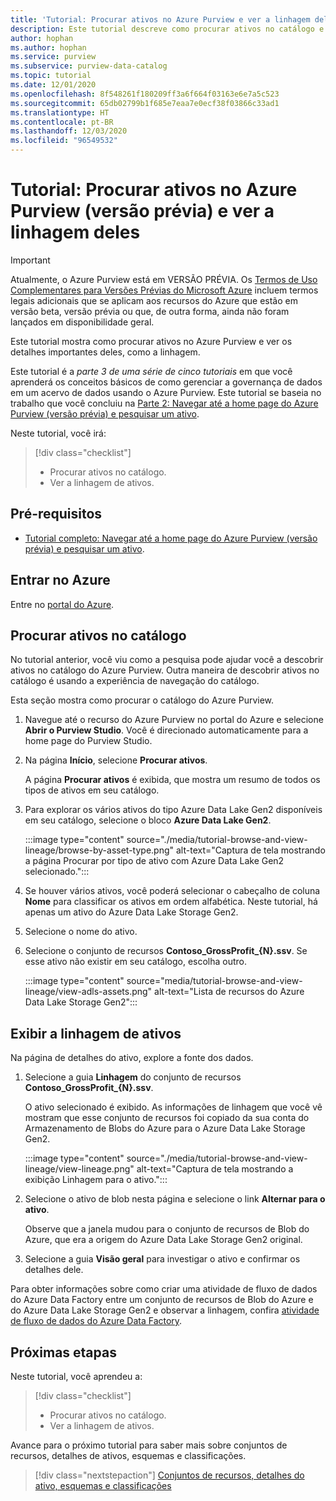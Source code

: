 ```yaml
---
title: 'Tutorial: Procurar ativos no Azure Purview e ver a linhagem deles'
description: Este tutorial descreve como procurar ativos no catálogo e ver a linhagem de dados.
author: hophan
ms.author: hophan
ms.service: purview
ms.subservice: purview-data-catalog
ms.topic: tutorial
ms.date: 12/01/2020
ms.openlocfilehash: 8f548261f180209ff3a6f664f03163e6e7a5c523
ms.sourcegitcommit: 65db02799b1f685e7eaa7e0ecf38f03866c33ad1
ms.translationtype: HT
ms.contentlocale: pt-BR
ms.lasthandoff: 12/03/2020
ms.locfileid: "96549532"
---
```

# <a name="tutorial-browse-assets-in-azure-purview-preview-and-view-their-lineage"></a>Tutorial: Procurar ativos no Azure Purview (versão prévia) e ver a linhagem deles

> [!IMPORTANT]
> Atualmente, o Azure Purview está em VERSÃO PRÉVIA. Os [Termos de Uso Complementares para Versões Prévias do Microsoft Azure](https://azure.microsoft.com/support/legal/preview-supplemental-terms/) incluem termos legais adicionais que se aplicam aos recursos do Azure que estão em versão beta, versão prévia ou que, de outra forma, ainda não foram lançados em disponibilidade geral.

Este tutorial mostra como procurar ativos no Azure Purview e ver os detalhes importantes deles, como a linhagem.

Este tutorial é a *parte 3 de uma série de cinco tutoriais* em que você aprenderá os conceitos básicos de como gerenciar a governança de dados em um acervo de dados usando o Azure Purview. Este tutorial se baseia no trabalho que você concluiu na [Parte 2: Navegar até a home page do Azure Purview (versão prévia) e pesquisar um ativo](tutorial-asset-search.md).

Neste tutorial, você irá:

> [!div class="checklist"]
>
> * Procurar ativos no catálogo.
> * Ver a linhagem de ativos.

## <a name="prerequisites"></a>Pré-requisitos

* [Tutorial completo: Navegar até a home page do Azure Purview (versão prévia) e pesquisar um ativo](tutorial-asset-search.md).

## <a name="sign-in-to-azure"></a>Entrar no Azure

Entre no [portal do Azure](https://portal.azure.com).

## <a name="browse-for-assets-in-the-catalog"></a>Procurar ativos no catálogo

No tutorial anterior, você viu como a pesquisa pode ajudar você a descobrir ativos no catálogo do Azure Purview. Outra maneira de descobrir ativos no catálogo é usando a experiência de navegação do catálogo.

Esta seção mostra como procurar o catálogo do Azure Purview.

1. Navegue até o recurso do Azure Purview no portal do Azure e selecione **Abrir o Purview Studio**. Você é direcionado automaticamente para a home page do Purview Studio.

1. Na página **Início**, selecione **Procurar ativos**.

   A página **Procurar ativos** é exibida, que mostra um resumo de todos os tipos de ativos em seu catálogo.

1. Para explorar os vários ativos do tipo Azure Data Lake Gen2 disponíveis em seu catálogo, selecione o bloco **Azure Data Lake Gen2**.

   :::image type="content" source="./media/tutorial-browse-and-view-lineage/browse-by-asset-type.png" alt-text="Captura de tela mostrando a página Procurar por tipo de ativo com Azure Data Lake Gen2 selecionado.":::

1. Se houver vários ativos, você poderá selecionar o cabeçalho de coluna **Nome** para classificar os ativos em ordem alfabética. Neste tutorial, há apenas um ativo do Azure Data Lake Storage Gen2.

1. Selecione o nome do ativo.

1. Selecione o conjunto de recursos **Contoso_GrossProfit_{N}.ssv**. Se esse ativo não existir em seu catálogo, escolha outro.

   :::image type="content" source="media/tutorial-browse-and-view-lineage/view-adls-assets.png" alt-text="Lista de recursos do Azure Data Lake Storage Gen2":::

## <a name="view-the-lineage-of-assets"></a>Exibir a linhagem de ativos

Na página de detalhes do ativo, explore a fonte dos dados.

1. Selecione a guia **Linhagem** do conjunto de recursos **Contoso_GrossProfit_{N}.ssv**.

   O ativo selecionado é exibido. As informações de linhagem que você vê mostram que esse conjunto de recursos foi copiado da sua conta do Armazenamento de Blobs do Azure para o Azure Data Lake Storage Gen2.

   :::image type="content" source="./media/tutorial-browse-and-view-lineage/view-lineage.png" alt-text="Captura de tela mostrando a exibição Linhagem para o ativo.":::

1. Selecione o ativo de blob nesta página e selecione o link **Alternar para o ativo**.

   Observe que a janela mudou para o conjunto de recursos de Blob do Azure, que era a origem do Azure Data Lake Storage Gen2 original.

1. Selecione a guia **Visão geral** para investigar o ativo e confirmar os detalhes dele.

Para obter informações sobre como criar uma atividade de fluxo de dados do Azure Data Factory entre um conjunto de recursos de Blob do Azure e do Azure Data Lake Storage Gen2 e observar a linhagem, confira [atividade de fluxo de dados do Azure Data Factory](../data-factory/concepts-data-flow-overview.md).

## <a name="next-steps"></a>Próximas etapas

Neste tutorial, você aprendeu a:

> [!div class="checklist"]
>
> * Procurar ativos no catálogo.
> * Ver a linhagem de ativos.

Avance para o próximo tutorial para saber mais sobre conjuntos de recursos, detalhes de ativos, esquemas e classificações.

> [!div class="nextstepaction"]
> [Conjuntos de recursos, detalhes do ativo, esquemas e classificações](tutorial-schemas-and-classifications.md)

